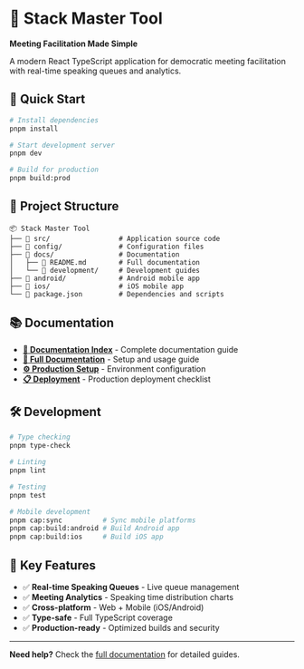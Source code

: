 # 🎯 Stack Master Tool

**Meeting Facilitation Made Simple**

A modern React TypeScript application for democratic meeting facilitation with real-time speaking queues and analytics.

## 🚀 Quick Start

```bash
# Install dependencies
pnpm install

# Start development server
pnpm dev

# Build for production
pnpm build:prod
```

## 📁 Project Structure

```
📦 Stack Master Tool
├── 📂 src/                 # Application source code
├── 📂 config/              # Configuration files
├── 📂 docs/                # Documentation
│   ├── 📄 README.md        # Full documentation
│   └── 📂 development/     # Development guides
├── 📂 android/             # Android mobile app
├── 📂 ios/                 # iOS mobile app
└── 📄 package.json         # Dependencies and scripts
```

## 📚 Documentation

- **[📖 Documentation Index](docs/index.md)** - Complete documentation guide
- **[🚀 Full Documentation](docs/README.md)** - Setup and usage guide
- **[⚙️ Production Setup](docs/ENVIRONMENT_SETUP.md)** - Environment configuration
- **[📋 Deployment](docs/PRODUCTION_CHECKLIST.md)** - Production deployment checklist

## 🛠️ Development

```bash
# Type checking
pnpm type-check

# Linting
pnpm lint

# Testing
pnpm test

# Mobile development
pnpm cap:sync          # Sync mobile platforms
pnpm cap:build:android # Build Android app
pnpm cap:build:ios     # Build iOS app
```

## 🌟 Key Features

- ✅ **Real-time Speaking Queues** - Live queue management
- ✅ **Meeting Analytics** - Speaking time distribution charts
- ✅ **Cross-platform** - Web + Mobile (iOS/Android)
- ✅ **Type-safe** - Full TypeScript coverage
- ✅ **Production-ready** - Optimized builds and security

---

**Need help?** Check the [full documentation](docs/README.md) for detailed guides.
